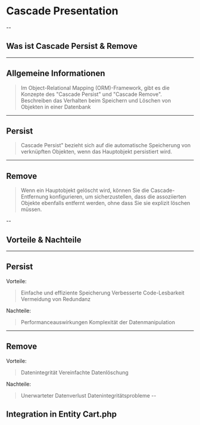 # Cascade Presentation

--

## Was ist Cascade Persist & Remove

---

## Allgemeine Informationen

> Im Object-Relational Mapping (ORM)-Framework, gibt es die Konzepte des "Cascade Persist" und "Cascade Remove".
> Beschreiben das Verhalten beim Speichern und Löschen von Objekten in einer Datenbank

---

## Persist

> Cascade Persist" bezieht sich auf die automatische Speicherung von verknüpften Objekten, wenn das Hauptobjekt persistiert wird.

---

## Remove

> Wenn ein Hauptobjekt gelöscht wird, können Sie die Cascade-Entfernung konfigurieren, um sicherzustellen, dass die assoziierten Objekte ebenfalls entfernt werden, ohne dass Sie sie explizit löschen müssen.

--

## Vorteile & Nachteile

---


## Persist
Vorteile:
> Einfache und effiziente Speicherung
> Verbesserte Code-Lesbarkeit
> Vermeidung von Redundanz

Nachteile:
> Performanceauswirkungen
> Komplexität der Datenmanipulation

---

## Remove
 Vorteile:
> Datenintegrität
> Vereinfachte Datenlöschung

Nachteile:
> Unerwarteter Datenverlust
> Datenintegritätsprobleme
--

## Integration in Entity Cart.php






